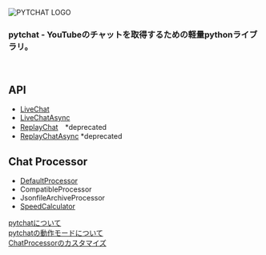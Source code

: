 ![PYTCHAT LOGO](https://taizan-hokuto.github.io/statics/LOGO.png) 
### pytchat - YouTubeのチャットを取得するための軽量pythonライブラリ。
<br>

## API
 * [LiveChat](https://github.com/taizan-hokuto/pytchat/wiki/LiveChat)
 * [LiveChatAsync](https://github.com/taizan-hokuto/pytchat/wiki/LiveChatAsync)
 * [ReplayChat](https://github.com/taizan-hokuto/pytchat/wiki/ReplayChat)　*deprecated
 * [ReplayChatAsync](https://github.com/taizan-hokuto/pytchat/wiki/ReplayChatAsync) *deprecated
## Chat Processor
 * [DefaultProcessor](https://github.com/taizan-hokuto/pytchat/wiki/DefaultProcessor)
 * CompatibleProcessor
 * JsonfileArchiveProcessor
 * [SpeedCalculator](https://github.com/taizan-hokuto/pytchat/wiki/SpeedCalculator)

[pytchatについて](https://github.com/taizan-hokuto/pytchat/wiki/feature)<br>
[pytchatの動作モードについて](https://github.com/taizan-hokuto/pytchat/wiki/pytchat%E3%81%AE%E5%8B%95%E4%BD%9C%E3%83%A2%E3%83%BC%E3%83%89)
<br>
[ChatProcessorのカスタマイズ](https://github.com/taizan-hokuto/pytchat/wiki/ChatProcessor%E3%81%AE%E3%82%AB%E3%82%B9%E3%82%BF%E3%83%9E%E3%82%A4%E3%82%BA)

